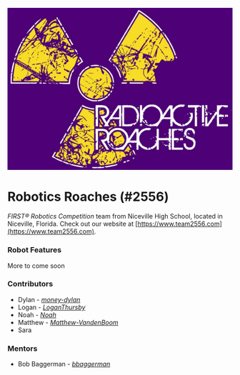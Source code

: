 ![logo](assets/logo-half.png)

# Robotics Roaches (#2556)
_FIRST&reg; Robotics Competition_ team from Niceville High School, located in Niceville, Florida.
Check out our website at [https://www.team2556.com](https://www.team2556.com).

### Robot Features
More to come soon

### Contributors
 * Dylan - [*money-dylan*](https://github.com/money-dylan)
 * Logan - [*LoganThursby*](https://github.com/LoganThursby)
 * Noah - [*Noah*](https://github.com/MrNoahz)
 * Matthew - [*Matthew-VandenBoom*](https://github.com/Matthew-VandenBoom)
 * Sara

### Mentors
 * Bob Baggerman - [*bbaggerman*](https://github.com/bbaggerman)

<!-- # FRC-2018
New repository for the 2018 team 2556 frc code
 -->
